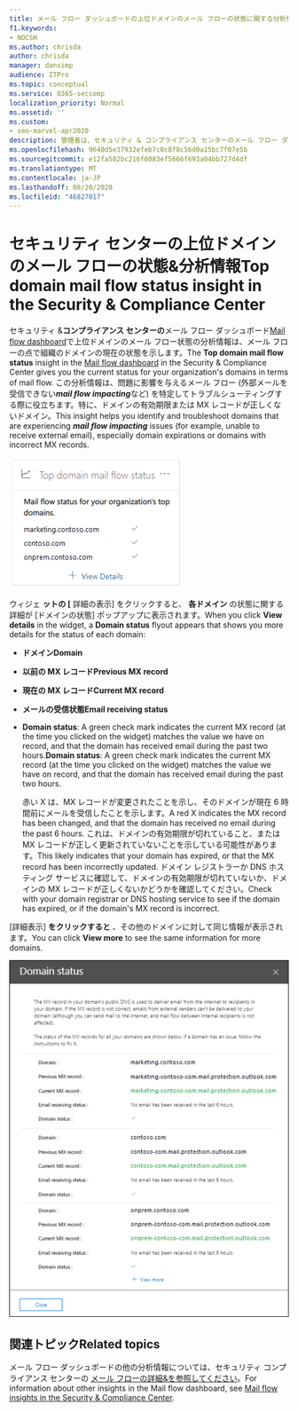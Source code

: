 ```yaml
---
title: メール フロー ダッシュボードの上位ドメインのメール フローの状態に関する分析情報
f1.keywords:
- NOCSH
ms.author: chrisda
author: chrisda
manager: dansimp
audience: ITPro
ms.topic: conceptual
ms.service: O365-seccomp
localization_priority: Normal
ms.assetid: ''
ms.custom:
- seo-marvel-apr2020
description: 管理者は、セキュリティ & コンプライアンス センターのメール フロー ダッシュボードで上位ドメインのメール フローの状態のインサイトを使用して、メール ドメイン内の MX レコードに関連するメール フロー問題のトラブルシューティングを行う方法を学習できます。
ms.openlocfilehash: 9640d5e37932efeb7c0c8f8c56d0a15bc7f07e5b
ms.sourcegitcommit: e12fa502bc216f6083ef5666f693a04bb727d4df
ms.translationtype: MT
ms.contentlocale: ja-JP
ms.lasthandoff: 08/20/2020
ms.locfileid: "46827017"
---
```

# <a name="top-domain-mail-flow-status-insight-in-the-security--compliance-center"></a><span data-ttu-id="9a5e4-103">セキュリティ センターの上位ドメインのメール フローの状態&分析情報</span><span class="sxs-lookup"><span data-stu-id="9a5e4-103">Top domain mail flow status insight in the Security & Compliance Center</span></span>

<span data-ttu-id="9a5e4-104">セキュリティ &**コンプライアンス センターの**メール フロー ダッシュボード[Mail flow dashboard](mail-flow-insights-v2.md)で上位ドメインのメール フロー状態の分析情報は、メール フローの点で組織のドメインの現在の状態を示します。</span><span class="sxs-lookup"><span data-stu-id="9a5e4-104">The **Top domain mail flow status** insight in the [Mail flow dashboard](mail-flow-insights-v2.md) in the Security & Compliance Center gives you the current status for your organization's domains in terms of mail flow.</span></span> <span data-ttu-id="9a5e4-105">この分析情報は、問題に影響を与えるメール フロー (外部メールを受信できない***mail flow impacting***など) を特定してトラブルシューティングする際に役立ちます。特に、ドメインの有効期限または MX レコードが正しくないドメイン。</span><span class="sxs-lookup"><span data-stu-id="9a5e4-105">This insight helps you identify and troubleshoot domains that are experiencing ***mail flow impacting*** issues (for example, unable to receive external email), especially domain expirations or domains with incorrect MX records.</span></span>

![セキュリティ/コンプライアンス センターのメール フロー ダッシュボードの上位ドメイン フローの状態ウィジ&イジェット](../../media/mfi-top-domain-mail-flow-status-widget.png)

<span data-ttu-id="9a5e4-107">ウィジェ **ットの [** 詳細の表示] をクリックすると、 **各ドメイン** の状態に関する詳細が [ドメインの状態] ポップアップに表示されます。</span><span class="sxs-lookup"><span data-stu-id="9a5e4-107">When you click **View details** in the widget, a **Domain status** flyout appears that shows you more details for the status of each domain:</span></span>

- <span data-ttu-id="9a5e4-108">**ドメイン**</span><span class="sxs-lookup"><span data-stu-id="9a5e4-108">**Domain**</span></span>
- <span data-ttu-id="9a5e4-109">**以前の MX レコード**</span><span class="sxs-lookup"><span data-stu-id="9a5e4-109">**Previous MX record**</span></span>
- <span data-ttu-id="9a5e4-110">**現在の MX レコード**</span><span class="sxs-lookup"><span data-stu-id="9a5e4-110">**Current MX record**</span></span>
- <span data-ttu-id="9a5e4-111">**メールの受信状態**</span><span class="sxs-lookup"><span data-stu-id="9a5e4-111">**Email receiving status**</span></span>
- <span data-ttu-id="9a5e4-112">**Domain status**: A green check mark indicates the current MX record (at the time you clicked on the widget) matches the value we have on record, and that the domain has received email during the past two hours.</span><span class="sxs-lookup"><span data-stu-id="9a5e4-112">**Domain status**: A green check mark indicates the current MX record (at the time you clicked on the widget) matches the value we have on record, and that the domain has received email during the past two hours.</span></span>

  <span data-ttu-id="9a5e4-113">赤い X は、MX レコードが変更されたことを示し、そのドメインが現在 6 時間前にメールを受信したことを示します。</span><span class="sxs-lookup"><span data-stu-id="9a5e4-113">A red X indicates the MX record has been changed, and that the domain has received no email during the past 6 hours.</span></span> <span data-ttu-id="9a5e4-114">これは、ドメインの有効期限が切れていること、または MX レコードが正しく更新されていないことを示している可能性があります。</span><span class="sxs-lookup"><span data-stu-id="9a5e4-114">This likely indicates that your domain has expired, or that the MX record has been incorrectly updated.</span></span> <span data-ttu-id="9a5e4-115">ドメイン レジストラーか DNS ホスティング サービスに確認して、ドメインの有効期限が切れていないか、ドメインの MX レコードが正しくないかどうかを確認してください。</span><span class="sxs-lookup"><span data-stu-id="9a5e4-115">Check with your domain registrar or DNS hosting service to see if the domain has expired, or if the domain's MX record is incorrect.</span></span>

<span data-ttu-id="9a5e4-116">[詳細表示] **をクリックすると** 、その他のドメインに対して同じ情報が表示されます。</span><span class="sxs-lookup"><span data-stu-id="9a5e4-116">You can click **View more** to see the same information for more domains.</span></span>

![[トップ ドメインのメール フロー状態] の詳細ポップアップ](../../media/mfi-top-domain-mail-flow-status-view-details.png)

## <a name="related-topics"></a><span data-ttu-id="9a5e4-118">関連トピック</span><span class="sxs-lookup"><span data-stu-id="9a5e4-118">Related topics</span></span>

<span data-ttu-id="9a5e4-119">メール フロー ダッシュボードの他の分析情報については、セキュリティ コンプライアンス センターの [メール フローの詳細&を参照してください](mail-flow-insights-v2.md)。</span><span class="sxs-lookup"><span data-stu-id="9a5e4-119">For information about other insights in the Mail flow dashboard, see [Mail flow insights in the Security & Compliance Center](mail-flow-insights-v2.md).</span></span>
